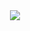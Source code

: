 <div align="center"> <img  src="https://gitee.com/heibaiying/BigData-Notes/raw/master/pictures/大数据技术栈思维导图.png"/> </div>

